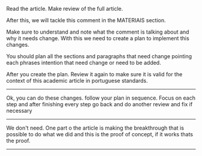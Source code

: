 Read the article. Make review of the full article.

After this, we will tackle this comment in the MATERIAIS section.

Make sure to understand and note what the comment is talking about and why it needs change.
With this we need to create a plan to implement this changes.

You should plan all the sections and paragraphs that need change pointing each phrases intention that need change or need to be added.

After you create the plan. Review it again to make sure it is valid for the context of this academic article in portuguese standards. 

------------------------------------------------------------------------------------------------

Ok, you can do these changes. follow your plan in sequence. Focus on each step and after finishing every step go back and do another review and fix if necessary


------------------------------------------------------------------------------------------------

We don't need. One part o the article is making the breakthrough that is possible to do what we did and this is the proof of concept, if it works thats the proof.

------------------------------------------------------------------------------------------------


